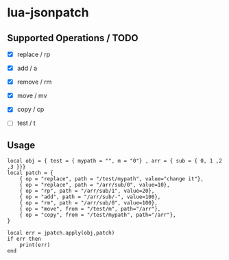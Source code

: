 lua-jsonpatch
=============

Supported Operations / TODO
---------------------------

- [x] replace / rp
- [x] add  / a 
- [x] remove / rm
- [x] move / mv
- [x] copy / cp
- [ ] test / t


Usage
-----

```
local obj = { test = { mypath = "", m = "0"} , arr = { sub = { 0, 1 ,2 ,3 }}}
local patch = {
    { op = "replace", path = "/test/mypath", value="change it"},
    { op = "replace", path = "/arr/sub/0", value=10},
    { op = "rp", path = "/arr/sub/1", value=20},
    { op = "add", path = "/arr/sub/-", value=100},
    { op = "rm", path = "/arr/sub/0", value=100},
    { op = "move", from = "/test/m", path="/arr"},
    { op = "copy", from = "/test/mypath", path="/arr"},
}

local err = jpatch.apply(obj,patch)
if err then
    print(err)
end



```
